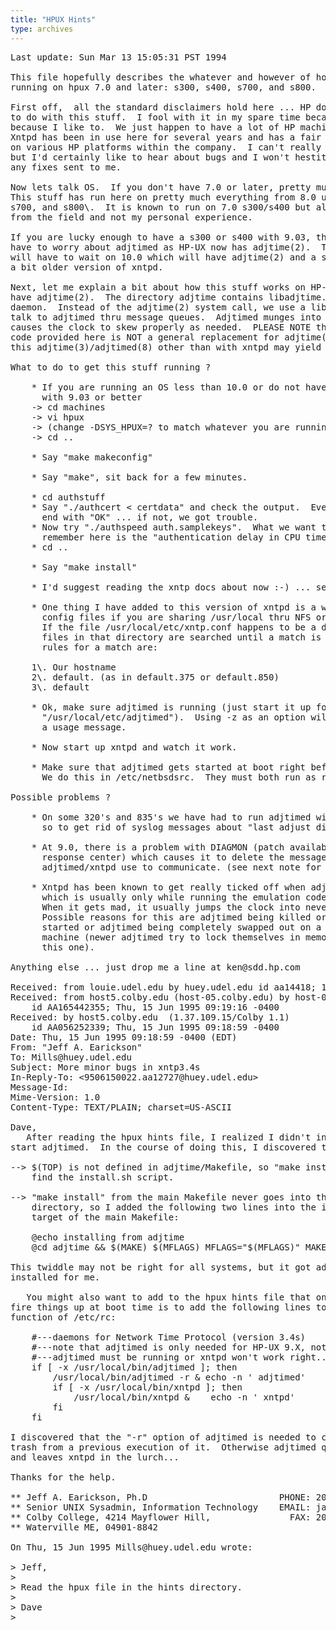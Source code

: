 ```yaml
---
title: "HPUX Hints"
type: archives
---
```


<div id="body">

<pre>Last update: Sun Mar 13 15:05:31 PST 1994

This file hopefully describes the whatever and however of how to get xntp
running on hpux 7.0 and later: s300, s400, s700, and s800.  

First off,  all the standard disclaimers hold here ... HP doesn't have anthing
to do with this stuff.  I fool with it in my spare time because we use it and
because I like to.  We just happen to have a lot of HP machines around here :-)
Xntpd has been in use here for several years and has a fair amount of mileage
on various HP platforms within the company.  I can't really guarantee bug fixes
but I'd certainly like to hear about bugs and I won't hestitate to look at
any fixes sent to me.  

Now lets talk OS.  If you don't have 7.0 or later, pretty much hang it up now.
This stuff has run here on pretty much everything from 8.0 upward on s300, 
s700, and s800\.  It is known to run on 7.0 s300/s400 but all reports are 
from the field and not my personal experience.

If you are lucky enough to have a s300 or s400 with 9.03, then you no longer
have to worry about adjtimed as HP-UX now has adjtime(2).  The rest of you
will have to wait on 10.0 which will have adjtime(2) and a supported though
a bit older version of xntpd.

Next, let me explain a bit about how this stuff works on HP-UX's that do not
have adjtime(2).  The directory adjtime contains libadjtime.a and the adjtimed
daemon.  Instead of the adjtime(2) system call, we use a library routine to
talk to adjtimed thru message queues.  Adjtimed munges into /dev/kmem and
causes the clock to skew properly as needed.  PLEASE NOTE that the adjtime
code provided here is NOT a general replacement for adjtime(2) ... use of
this adjtime(3)/adjtimed(8) other than with xntpd may yield very odd results.

What to do to get this stuff running ?

    * If you are running an OS less than 10.0 or do not have a s300/s400 
      with 9.03 or better
	-> cd machines
	-> vi hpux
	-> (change -DSYS_HPUX=? to match whatever you are running [7,8,9])
	-> cd ..

    * Say "make makeconfig"

    * Say "make", sit back for a few minutes.

    * cd authstuff
	* Say "./authcert < certdata" and check the output.  Every line should
	  end with "OK" ... if not, we got trouble.
	* Now try "./authspeed auth.samplekeys".  What we want to 
	  remember here is the "authentication delay in CPU time" 
	* cd ..

    * Say "make install"

    * I'd suggest reading the xntp docs about now :-) ... seriously !!

    * One thing I have added to this version of xntpd is a way to select 
      config files if you are sharing /usr/local thru NFS or whatever.  
      If the file /usr/local/etc/xntp.conf happens to be a directory, the 
      files in that directory are searched until a match is found.  The 
      rules for a match are:

	1\. Our hostname
	2\. default.<machine id> (as in default.375 or default.850)
	3\. default

    * Ok, make sure adjtimed is running (just start it up for now with
      "/usr/local/etc/adjtimed").  Using -z as an option will get you 
      a usage message.

    * Now start up xntpd and watch it work.

    * Make sure that adjtimed gets started at boot right before xntpd.
      We do this in /etc/netbsdsrc.  They must both run as root !!

Possible problems ?

    * On some 320's and 835's we have had to run adjtimed with "-p 45" or
      so to get rid of syslog messages about "last adjust did not finish".

    * At 9.0, there is a problem with DIAGMON (patch available from the
      response center) which causes it to delete the message queue that
      adjtimed/xntpd use to communicate. (see next note for result)

    * Xntpd has been known to get really ticked off when adjtime() fails
      which is usually only while running the emulation code on HP-UX.
      When it gets mad, it usually jumps the clock into never never land.
      Possible reasons for this are adjtimed being killed or just never
      started or adjtimed being completely swapped out on a really busy
      machine (newer adjtimed try to lock themselves in memory to prevent
      this one).

Anything else ... just drop me a line at ken@sdd.hp.com

Received: from louie.udel.edu by huey.udel.edu id aa14418; 15 Jun 95 9:19 EDT
Received: from host5.colby.edu (host-05.colby.edu) by host-04.colby.edu with ESMTP  (1.37.109.15/Colby 1.1)
	id AA165442355; Thu, 15 Jun 1995 09:19:16 -0400
Received: by host5.colby.edu  (1.37.109.15/Colby 1.1)
	id AA056252339; Thu, 15 Jun 1995 09:18:59 -0400
Date: Thu, 15 Jun 1995 09:18:59 -0400 (EDT)
From: "Jeff A. Earickson" <jaearick@colby.edu>
To: Mills@huey.udel.edu
Subject: More minor bugs in xntp3.4s
In-Reply-To: <9506150022.aa12727@huey.udel.edu>
Message-Id: <Pine.HPP.3.91.950615083549.4557A-100000@host5.colby.edu>
Mime-Version: 1.0
Content-Type: TEXT/PLAIN; charset=US-ASCII

Dave,
   After reading the hpux hints file, I realized I didn't install or 
start adjtimed.  In the course of doing this, I discovered that:

--> $(TOP) is not defined in adjtime/Makefile, so "make install" can't
    find the install.sh script.

--> "make install" from the main Makefile never goes into the adjtime
    directory, so I added the following two lines into the install
    target of the main Makefile:

    @echo installing from adjtime
    @cd adjtime && $(MAKE) $(MFLAGS) MFLAGS="$(MFLAGS)" MAKE="$(MAKE)" install

This twiddle may not be right for all systems, but it got adjtimed
installed for me.

   You might also want to add to the hpux hints file that one way to
fire things up at boot time is to add the following lines to the localrc
function of /etc/rc:

    #---daemons for Network Time Protocol (version 3.4s)
    #---note that adjtimed is only needed for HP-UX 9.X, not 10.0
    #---adjtimed must be running or xntpd won't work right...
    if [ -x /usr/local/bin/adjtimed ]; then
        /usr/local/bin/adjtimed -r & echo -n ' adjtimed'
        if [ -x /usr/local/bin/xntpd ]; then
            /usr/local/bin/xntpd &    echo -n ' xntpd'
        fi
    fi

I discovered that the "-r" option of adjtimed is needed to clear out any
trash from a previous execution of it.  Otherwise adjtimed quietly dies
and leaves xntpd in the lurch...

Thanks for the help.

** Jeff A. Earickson, Ph.D                         PHONE: 207-872-3659
** Senior UNIX Sysadmin, Information Technology    EMAIL: jaearick@colby.edu
** Colby College, 4214 Mayflower Hill,               FAX: 207-872-3555
** Waterville ME, 04901-8842

On Thu, 15 Jun 1995 Mills@huey.udel.edu wrote:

> Jeff,
> 
> Read the hpux file in the hints directory.
> 
> Dave
> 

</pre>

</div>